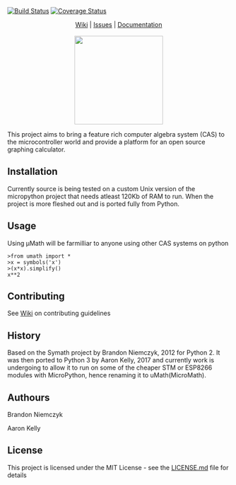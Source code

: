 [![Build Status](https://travis-ci.org/AaronKel/uMath.svg?branch=master)](https://travis-ci.org/AaronKel/uMath) [![Coverage Status](https://coveralls.io/repos/AaronKel/uMath/badge.svg?branch=master)](https://coveralls.io/r/AaronKel/uMath?branch=master)

<p align="center">
  <a href="https://github.com/AaronKel/uMath/wiki">Wiki</a> |
  <a href="https://github.com/AaronKel/uMath/issues">Issues</a> |
  <a href="#">Documentation</a>
  <br><br>
  <img src="https://github.com/AaronKel/uMath/blob/master/uMath-logo.png" data-canonical-src="https://github.com/AaronKel/uMath/blob/master/uMath-logo.png" width="200" />
</p>

This project aims to bring a feature rich computer algebra system (CAS) to the microcontroller world and provide a platform for an open source graphing calculator.

## Installation

Currently source is being tested on a custom Unix version of the micropython project that needs atleast 120Kb of RAM to run. When the project is more fleshed out and is ported fully from Python.

## Usage

Using μMath will be farmilliar to anyone using other CAS systems on python
```
>from umath import *
>x = symbols('x')
>(x*x).simplify()
x**2
```

## Contributing

See <a href="https://github.com/AaronKel/uMath/wiki">Wiki</a> on contributing guidelines

## History

Based on the Symath project by Brandon Niemczyk, 2012 for Python 2.
It was then ported to Python 3 by Aaron Kelly, 2017 and currently
work is undergoing to allow it to run on some of the cheaper STM or
ESP8266 modules with MicroPython, hence renaming it to uMath(MicroMath).

## Authours

Brandon Niemczyk

Aaron Kelly

## License

This project is licensed under the MIT License - see the [LICENSE.md](LICENSE.md) file for details
